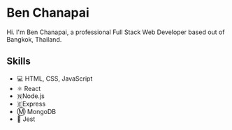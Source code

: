 # Ben Chanapai
Hi. I'm Ben Chanapai, a professional Full Stack Web Developer based out of Bangkok, Thailand.

## Skills
* 💻 HTML, CSS, JavaScript
* ⚛ React
* 🇳Node.js
* 🇪Express
* Ⓜ️ MongoDB
* 🤡 Jest
